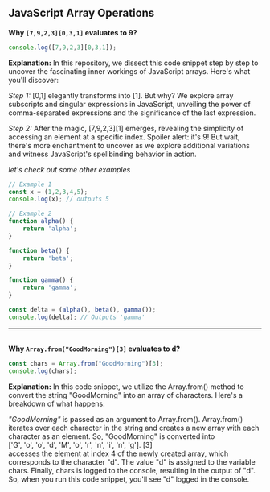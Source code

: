 **JavaScript Array Operations**
---

**Why `[7,9,2,3][0,3,1]` evaluates to 9?**

```javascript
console.log([7,9,2,3][0,3,1]);
```


**Explanation:**
In this repository, we dissect this code snippet step by step to uncover the fascinating inner workings of JavaScript arrays. Here's what you'll discover:

*Step 1:* [0,1] elegantly transforms into [1]. But why? We explore array subscripts and singular expressions in JavaScript, unveiling the power of comma-separated expressions and the significance of the last expression.

*Step 2:* After the magic, [7,9,2,3][1] emerges, revealing the simplicity of accessing an element at a specific index. Spoiler alert: it's 9! But wait, there's more enchantment to uncover as we explore additional variations and witness JavaScript's spellbinding behavior in action.

*let's check out some other examples*

```javascript
// Example 1
const x = (1,2,3,4,5);
console.log(x); // outputs 5

// Example 2
function alpha() {
    return 'alpha';
}

function beta() {
    return 'beta';
}

function gamma() {
    return 'gamma';
}

const delta = (alpha(), beta(), gamma());
console.log(delta); // Outputs 'gamma'
```

---
\
**Why `Array.from("GoodMorning")[3]` evaluates to d?**

```javascript
const chars = Array.from("GoodMorning")[3];
console.log(chars);
```


**Explanation:**
In this code snippet, we utilize the Array.from() method to convert the string "GoodMorning" into an array of characters. Here's a breakdown of what happens:

*"GoodMorning"* is passed as an argument to Array.from().
Array.from() iterates over each character in the string and creates a new array with each character as an element. So, "GoodMorning" is converted into 
\
['G', 'o', 'o', 'd', 'M', 'o', 'r', 'n', 'i', 'n', 'g'].
[3] 
\
accesses the element at index 4 of the newly created array, which corresponds to the character "d".
The value "d" is assigned to the variable chars.
Finally, chars is logged to the console, resulting in the output of "d".
\
So, when you run this code snippet, you'll see "d" logged in the console.